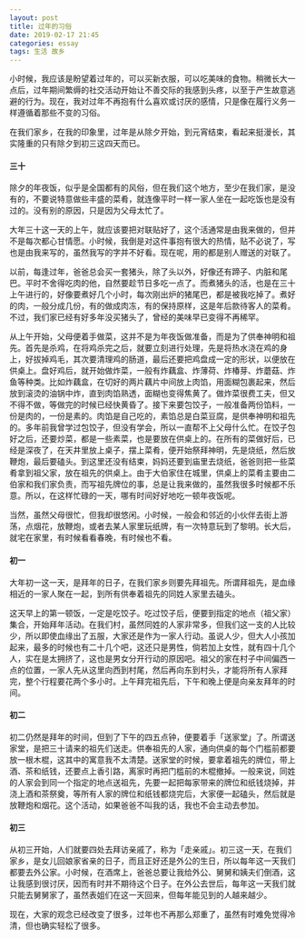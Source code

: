 ```yaml
---
layout: post
title: 过年的习俗
date: 2019-02-17 21:45
categories: essay
tags: 生活 故乡
---
```


小时候，我应该是盼望着过年的，可以买新衣服，可以吃美味的食物。稍微长大一点后，过年期间繁缛的社交活动开始让不善交际的我感到头疼，以至于产生故意逃避的行为。现在，我对过年不再抱有什么喜欢或讨厌的感情，只是像在履行义务一样遵循着那些不变的习俗。

在我们家乡，在我的印象里，过年是从除夕开始，到元宵结束，看起来挺漫长，其实隆重的只有除夕到初三这四天而已。

#### 三十

除夕的年夜饭，似乎是全国都有的风俗，但在我们这个地方，至少在我们家，是没有的，不要说特意做些丰盛的菜肴，就连像平时一样一家人坐在一起吃饭也是没有过的。没有别的原因，只是因为父母太忙了。

大年三十这一天的上午，就应该要把对联贴好了，这个活通常是由我来做的，但并不是每次都心甘情愿。小时候，我倒是对这件事抱有很大的热情，贴不必说了，写也是由我来写的，虽然我写的字并不好看。现在呢，用的都是别人赠送的对联了。

以前，每逢过年，爸爸总会买一套猪头，除了头以外，好像还有蹄子、内脏和尾巴。平时不舍得吃肉的他，自然要趁节日多吃一点了。而煮猪头的活，也是在三十上午进行的，好像要煮好几个小时，每次刚出炉的猪尾巴，都是被我吃掉了。煮好的肉，一般分成几份，有的做成肉冻，有的保持原样，这是年后款待客人的菜肴。不过，我们家已经有好多年没买猪头了，曾经的美味早已变得不再稀罕。

从上午开始，父母便着手做菜，这并不是为年夜饭做准备，而是为了供奉神明和祖先。首先是杀鸡，在将鸡杀完之后，就要立刻进行处理，先是将热水浇在鸡的身上，好拔掉鸡毛，其次要清理鸡的肠道，最后还要把鸡盘成一定的形状，以便放在供桌上。盘好鸡后，就开始做炸菜，一般有炸藕盒、炸薄荷、炸椿芽、炸蘑菇、炸鱼等种类。比如炸藕盒，在切好的两片藕片中间放上肉馅，用面糊包裹起来，然后放到滚烫的油锅中炸，直到肉馅熟透，面糊也变得焦黄了。做炸菜很费工夫，但又不得不做，等做完的时候已经快黄昏了。接下来要包饺子，一般准备两份馅料，一份是肉的，一份是素的。肉馅是自己吃的，素馅总是白菜豆腐，是供奉神明和祖先的。多年前我曾学过包饺子，但没有学会，所以一直帮不上父母什么忙。在饺子包好之后，还要炒菜，都是一些素菜，也是要放在供桌上的。在所有的菜做好后，已经是深夜了，在天井里放上桌子，摆上菜肴，便开始祭拜神明，先是烧纸，然后放鞭炮，最后要磕头。到这里还没有结束，妈妈还要到庙里去烧纸，爸爸则把一些菜肴拿到祖父家，放在祖先的供桌上。由于大伯家住在城里，供桌上的菜肴主要由二伯家和我们家负责，而写祖先牌位的事，总是让我来做的，虽然我很多时候都不乐意。所以，在这样忙碌的一天，哪有时间好好地吃一顿年夜饭呢。

当然，虽然父母很忙，但我却很悠闲。小时候，一般会和邻近的小伙伴去街上游荡，点烟花，放鞭炮，或者去某人家里玩纸牌，有一次特意玩到了黎明。长大后，就宅在家里，有时候看看春晚，有时候也不看。

#### 初一

大年初一这一天，是拜年的日子，在我们家乡则要先拜祖先。所谓拜祖先，是血缘相近的一家人聚在一起，到所有供奉着祖先的同姓人家里去磕头。

这天早上的第一顿饭，一定是吃饺子。吃过饺子后，便要到指定的地点（祖父家）集合，开始拜年活动。在我们村，虽然同姓的人家非常多，但我们这一支的人比较少，所以即使血缘出了五服，大家还是作为一家人行动。虽说人少，但大人小孩加起来，最多的时候也有二十几个吧，这还只是男性，倘若加上女性，就有四十几个人，实在是太拥挤了，这也是男女分开行动的原因吧。祖父的家在村子中间偏西一点的位置，一家人先从这里向西到村尾，然后再向东到村头，才能将所有人家拜完，整个行程要花两个多小时。上午拜完祖先后，下午和晚上便是向亲友拜年的时间。

#### 初二

初二仍然是拜年的时间，但到了下午的四五点钟，便要着手「送家堂」了。所谓送家堂，是把三十请来的祖先们送走。供奉祖先的人家，通向供桌的每个门槛前都要放一根木棍，这其中的寓意我不太清楚。送家堂的时候，要拿着祖先的牌位，带上酒、茶和纸钱，还要点上香引路，离家时再把门槛前的木棍撤掉。一般来说，同姓的人家会到同一个指定的地点送祖先，先要一起把每家带来的牌位和纸钱烧掉，并浇上酒和茶祭奠，等所有人家的牌位和纸钱都烧完后，大家便一起磕头，然后就是放鞭炮和烟花。这个活动，如果爸爸不叫我的话，我也不会主动去参加。

#### 初三

从初三开始，人们就要四处去拜访亲戚了，称为「走亲戚」。初三这一天，在我们家乡，是女儿回娘家省亲的日子，而且正好还是外公的生日，所以每年这一天我们都要去外公家。小时候，在酒席上，爸爸总要让我给外公、舅舅和姨夫们倒酒，这让我感到很讨厌，因而有时并不期待这个日子。在外公去世后，每年这一天我们就只能去舅舅家了，虽然表姐们在这一天回来，但每年能见到的人越来越少。

现在，大家的观念已经改变了很多，过年也不再那么郑重了，虽然有时难免觉得冷清，但也确实轻松了很多。